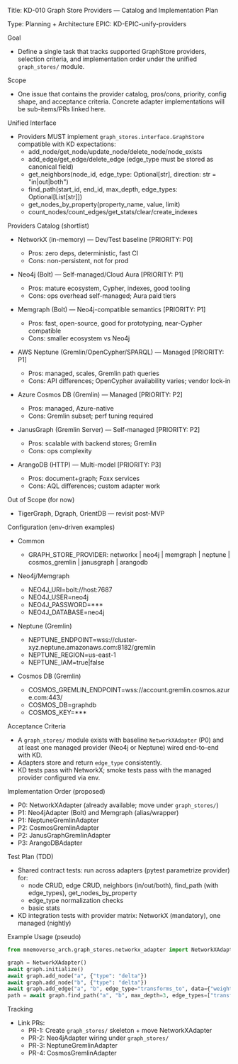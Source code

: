 Title: KD-010 Graph Store Providers — Catalog and Implementation Plan

Type: Planning + Architecture
EPIC: KD-EPIC-unify-providers

Goal
- Define a single task that tracks supported GraphStore providers, selection criteria, and implementation order under the unified `graph_stores/` module.

Scope
- One issue that contains the provider catalog, pros/cons, priority, config shape, and acceptance criteria. Concrete adapter implementations will be sub-items/PRs linked here.

Unified Interface
- Providers MUST implement `graph_stores.interface.GraphStore` compatible with KD expectations:
  - add_node/get_node/update_node/delete_node/node_exists
  - add_edge/get_edge/delete_edge (edge_type must be stored as canonical field)
  - get_neighbors(node_id, edge_type: Optional[str], direction: str = "in|out|both")
  - find_path(start_id, end_id, max_depth, edge_types: Optional[List[str]])
  - get_nodes_by_property(property_name, value, limit)
  - count_nodes/count_edges/get_stats/clear/create_indexes

Providers Catalog (shortlist)
- NetworkX (in-memory) — Dev/Test baseline [PRIORITY: P0]
  - Pros: zero deps, deterministic, fast CI
  - Cons: non-persistent, not for prod

- Neo4j (Bolt) — Self-managed/Cloud Aura [PRIORITY: P1]
  - Pros: mature ecosystem, Cypher, indexes, good tooling
  - Cons: ops overhead self-managed; Aura paid tiers

- Memgraph (Bolt) — Neo4j-compatible semantics [PRIORITY: P1]
  - Pros: fast, open-source, good for prototyping, near-Cypher compatible
  - Cons: smaller ecosystem vs Neo4j

- AWS Neptune (Gremlin/OpenCypher/SPARQL) — Managed [PRIORITY: P1]
  - Pros: managed, scales, Gremlin path queries
  - Cons: API differences; OpenCypher availability varies; vendor lock-in

- Azure Cosmos DB (Gremlin) — Managed [PRIORITY: P2]
  - Pros: managed, Azure-native
  - Cons: Gremlin subset; perf tuning required

- JanusGraph (Gremlin Server) — Self-managed [PRIORITY: P2]
  - Pros: scalable with backend stores; Gremlin
  - Cons: ops complexity

- ArangoDB (HTTP) — Multi-model [PRIORITY: P3]
  - Pros: document+graph; Foxx services
  - Cons: AQL differences; custom adapter work

Out of Scope (for now)
- TigerGraph, Dgraph, OrientDB — revisit post-MVP

Configuration (env-driven examples)
- Common
  - GRAPH_STORE_PROVIDER: networkx | neo4j | memgraph | neptune | cosmos_gremlin | janusgraph | arangodb

- Neo4j/Memgraph
  - NEO4J_URI=bolt://host:7687
  - NEO4J_USER=neo4j
  - NEO4J_PASSWORD=***
  - NEO4J_DATABASE=neo4j

- Neptune (Gremlin)
  - NEPTUNE_ENDPOINT=wss://cluster-xyz.neptune.amazonaws.com:8182/gremlin
  - NEPTUNE_REGION=us-east-1
  - NEPTUNE_IAM=true|false

- Cosmos DB (Gremlin)
  - COSMOS_GREMLIN_ENDPOINT=wss://account.gremlin.cosmos.azure.com:443/
  - COSMOS_DB=graphdb
  - COSMOS_KEY=***

Acceptance Criteria
- A `graph_stores/` module exists with baseline `NetworkXAdapter` (P0) and at least one managed provider (Neo4j or Neptune) wired end-to-end with KD.
- Adapters store and return `edge_type` consistently.
- KD tests pass with NetworkX; smoke tests pass with the managed provider configured via env.

Implementation Order (proposed)
- P0: NetworkXAdapter (already available; move under `graph_stores/`)
- P1: Neo4jAdapter (Bolt) and Memgraph (alias/wrapper)
- P1: NeptuneGremlinAdapter
- P2: CosmosGremlinAdapter
- P2: JanusGraphGremlinAdapter
- P3: ArangoDBAdapter

Test Plan (TDD)
- Shared contract tests: run across adapters (pytest parametrize provider) for:
  - node CRUD, edge CRUD, neighbors (in/out/both), find_path (with edge_types), get_nodes_by_property
  - edge_type normalization checks
  - basic stats
- KD integration tests with provider matrix: NetworkX (mandatory), one managed (nightly)

Example Usage (pseudo)
```python
from mnemoverse_arch.graph_stores.networkx_adapter import NetworkXAdapter

graph = NetworkXAdapter()
await graph.initialize()
await graph.add_node("a", {"type": "delta"})
await graph.add_node("b", {"type": "delta"})
await graph.add_edge("a", "b", edge_type="transforms_to", data={"weight": 0.8})
path = await graph.find_path("a", "b", max_depth=3, edge_types=["transforms_to"])
```

Tracking
- Link PRs:
  - PR-1: Create `graph_stores/` skeleton + move NetworkXAdapter
  - PR-2: Neo4jAdapter wiring under `graph_stores/`
  - PR-3: NeptuneGremlinAdapter
  - PR-4: CosmosGremlinAdapter


